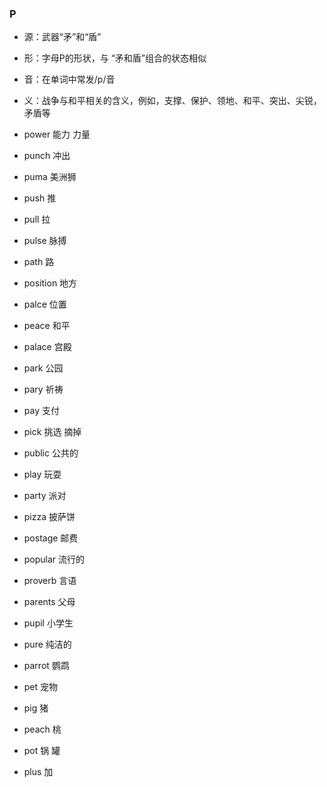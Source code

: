 ### P

- 源：武器“矛”和“盾”
- 形：字母P的形状，与 “矛和盾”组合的状态相似
- 音：在单词中常发/p/音
- 义：战争与和平相关的含义，例如，支撑、保护、领地、和平、突出、尖锐，矛盾等


- power 能力 力量
- punch 冲出
- puma 美洲狮
- push 推
- pull 拉
- pulse 脉搏
- path 路
- position 地方
- palce 位置
- peace 和平
- palace 宫殿
- park 公园
- pary 祈祷
- pay 支付
- pick 挑选 摘掉
- public 公共的
- play 玩耍
- party 派对
- pizza 披萨饼
- postage 邮费
- popular 流行的
- proverb 言语
- parents 父母
- pupil 小学生
- pure 纯洁的
- parrot 鹦鹉
- pet 宠物
- pig 猪
- peach 桃
- pot 锅  罐
- plus 加